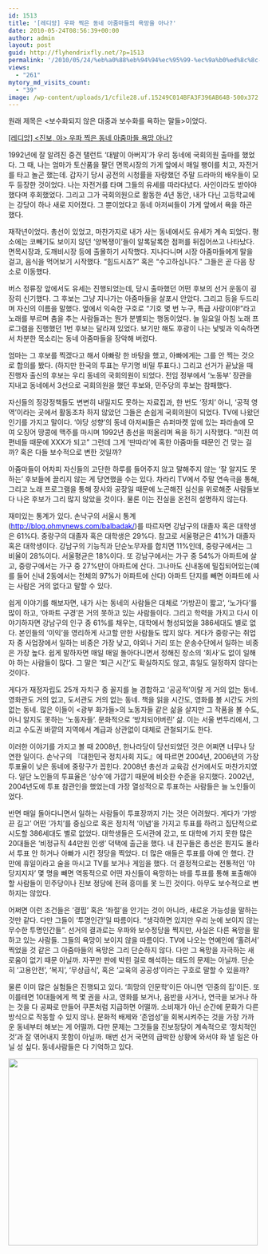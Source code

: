 ```yaml
---
id: 1513
title: '[레디앙] 우파 찍은 동네 아줌마들의 욕망을 아나?'
date: 2010-05-24T08:56:39+00:00
author: admin
layout: post
guid: http://flyhendrixfly.net/?p=1513
permalink: '/2010/05/24/%eb%a0%88%eb%94%94%ec%95%99-%ec%9a%b0%ed%8c%8c-%ec%b0%8d%ec%9d%80-%eb%8f%99%eb%84%a4-%ec%95%84%ec%a4%8c%eb%a7%88%eb%93%a4%ec%9d%98-%ec%9a%95%eb%a7%9d%ec%9d%84-%ec%95%84%eb%82%98/'
views:
  - "261"
mytory_md_visits_count:
  - "39"
image: /wp-content/uploads/1/cfile28.uf.15249C014BFA3F396AB64B-500x372.jpg
---
```

<p class="바탕글">
  원래 제목은 <보수화되지 않은 대중과 보수화를 욕하는 말들>이었다.
</p>

<p class="바탕글">
</p>

<p class="바탕글">
  <a title="[http://www.redian.org/news/articleView.html?idxno=18515]로 이동합니다." target="_blank" href="http://www.redian.org/news/articleView.html?idxno=18515">[레디앙] <진보, 야> 우파 찍은 동네 아줌마들 욕망 아나?</a>
</p>

<p class="바탕글">
</p>

<p class="바탕글">
  1992년에 잘 알려진 중견 탤런트 ‘대발이 아버지’가 우리 동네에 국회의원 출마를 했었다. 그 때, 나는 엄마가 토산품을 팔던 면목시장의 가게 앞에서 매일 팽이를 치고, 자전거를 타고 놀곤 했는데. 갑자기 당시 공전의 시청률을 자랑했던 주말 드라마의 배우들이 모두 등장한 것이었다. 나는 자전거를 타며 그들의 유세를 따라다녔다. 사인이라도 받아야 했다며 후회했었다. 그리고 그가 국회의원으로 활동한 4년 동안, 내가 다닌 고등학교에는 강당이 하나 새로 지어졌다. 그 뿐이었다고 동네 아저씨들이 가게 앞에서 욕을 하곤 했다.
</p>

<p class="바탕글">
  재작년이었다. 총선이 있었고, 마찬가지로 내가 사는 동네에서도 유세가 계속 되었다. 평소에는 코빼기도 보이지 않던 ‘양복쟁이’들이 알록달록한 점퍼를 뒤집어쓰고 나타났다. 면목시장과, 도깨비시장 등에 출몰하기 시작했다. 지나다니며 시장 아줌마들에게 말을 걸고, 음식을 먹어보기 시작했다. “힘드시죠?” 혹은 “수고하십니다.” 그들은 곧 다음 장소로 이동했다.
</p>

<p class="바탕글">
  버스 정류장 앞에서도 유세는 진행되었는데, 당시 출마했던 어떤 후보의 선거 운동이 굉장히 신기했다. 그 후보는 그냥 지나가는 아줌마들을 살포시 안았다. 그리고 등을 두드리며 자신의 이름을 말했다. 옆에서 익숙한 구호로 “기호 몇 번 누구, 특급 사랑이야!”라고 노래를 부르며 춤을 추는 사람들과는 뭔가 분별되는 행동이었다. 늘 일요일 아침 노래 프로그램을 진행했던 1번 후보는 달라져 있었다. 보기만 해도 후광이 나는 낯빛과 익숙하면서 차분한 목소리는 동네 아줌마들을 장악해 버렸다.
</p>

<p class="바탕글">
  엄마는 그 후보를 찍겠다고 해서 아빠랑 한 바탕을 했고, 아빠에게는 그를 안 찍는 것으로 합의를 봤다. (하지만 한국의 투표는 무기명 비밀 투표다.) 그리고 선거가 끝났을 때 진행자 출신의 후보는 우리 동네의 국회의원이 되었다. 전임 정부에서 ‘노동부’ 장관을 지내고 동네에서 3선으로 국회의원을 했던 후보와, 민주당의 후보는 참패했다.
</p>

<p class="바탕글">
  자신들의 정강정책들도 변변히 내밀지도 못하는 자료집과, 한 번도 ‘정치’ 아니, ‘공적 영역’이라는 곳에서 활동조차 하지 않았던 그들은 손쉽게 국회의원이 되었다. TV에 나왔던 인기를 가지고 말이다. ‘야당 성향’의 동네 아저씨들은 슈퍼마켓 앞에 있는 파라솔에 모여 오징어 땅콩에 맥주를 마시며 1992년 총선을 떠올리며 욕을 하기 시작했다. “미친 여편네들 때문에 XXX가 되고” 그런데 그게 ‘딴따라’에 혹한 아줌마들 때문인 건 맞는 걸까? 혹은 다들 보수적으로 변한 것일까?
</p>

<p class="바탕글">
  아줌마들이 어차피 자신들의 고단한 하루를 들어주지 않고 말해주지 않는 ‘잘 알지도 못하는’ 후보들에 끌리지 않는 게 당연했을 수는 있다. 차라리 TV에서 주말 연속극을 통해, 그리고 노래 프로그램을 통해 장사와 공장일 때문에 노곤해진 심신을 위로해준 사람들보다 나은 후보가 그리 많지 않았을 것이다. 물론 이는 진실을 온전히 설명하지 않는다.
</p>

<p class="바탕글">
  재미있는 통계가 있다. 손낙구의 서울시 통계(<u style=""><span style="color: rgb(0, 0, 255);" lang="EN-US">http://blog.ohmynews.com/balbadak/</span></u>)를 따르자면 강남구의 대졸자 혹은 대학생은 61%다. 중랑구의 대졸자 혹은 대학생은 29%다. 참고로 서울평균은 41%가 대졸자 혹은 대학생이다. 강남구의 기능직과 단순노무자를 합치면 11%인데, 중랑구에서는 그 비율이 28%이다. 서울평균은 18%이다. 또 강남구에서는 가구 중 54%가 아파트에 살고, 중랑구에서는 가구 중 27%만이 아파트에 산다. 그나마도 신내동에 밀집되어있는(예를 들어 신내 2동에서는 전체의 97%가 아파트에 산다) 아파트 단지를 빼면 아파트에 사는 사람은 거의 없다고 말할 수 있다.
</p>

<p class="바탕글">
  쉽게 이야기를 해보자면, 내가 사는 동네의 사람들은 대체로 ‘가방끈이 짧고’, ‘노가다’를 많이 하고, ‘아파트 구경’은 거의 못하고 있는 사람들이다. 그리고 학력을 가지고 다시 이야기하자면 강남구의 인구 중 61%를 채우는, 대학에서 형성되었을 386세대도 별로 없다. 본인들의 ‘이익’을 영리하게 사고할 만한 사람들도 많지 않다. 게다가 중랑구는 취업자 중 사업장에서 일하는 비중은 가장 낮고, 야외나 거리 또는 운송수단에서 일하는 비중은 가장 높다. 쉽게 말하자면 매일 매일 돌아다니면서 정해진 장소의 ‘회사’도 없이 일해야 하는 사람들이 많다. 그 말은 ‘퇴근 시간’도 확실하지도 않고, 휴일도 일정하지 않다는 것이다.
</p>

<p class="바탕글">
  게다가 재정자립도 25개 자치구 중 꼴지를 늘 경합하고 ‘공공적’이랄 게 거의 없는 동네. 영화관도 거의 없고, 도서관도 거의 없는 동네. 책을 읽을 시간도, 영화를 볼 시간도 거의 없는 동네. 많은 이들이 <광부 화가들>의 노동자들 같은 삶을 살지만 그 작품을 볼 수도, 아니 알지도 못하는 ‘노동자들’. 문화적으로 ‘방치되어버린’ 삶. 이는 서울 변두리에서, 그리고 수도권 바깥의 지역에서 계급과 상관없이 대체로 관철되기도 한다.
</p>

<p class="바탕글">
  이러한 이야기를 가지고 볼 때 2008년, 한나라당이 당선되었던 것은 어쩌면 너무나 당연한 일이다. 손낙구의 『대한민국 정치사회 지도』에 따르면 2004년, 2006년의 가장 투표율이 낮은 동네에 중랑구가 꼽힌다. 2008년 총선과 교육감 선거에서도 마찬가지였다. 일단 노인들의 투표율은 ‘상수’에 가깝기 때문에 비슷한 수준을 유지했다. 2002년, 2004년도에 투표 참관인을 했었는데 가장 열성적으로 투표하는 사람들은 늘 노인들이었다.
</p>

<p class="바탕글">
  반면 매일 돌아다니면서 일하는 사람들이 투표장까지 가는 것은 어려웠다. 게다가 ‘가방 끈 길고’ 어떤 ‘가치’를 중심으로 혹은 정치적 ‘이념’을 가지고 투표를 하려고 집단적으로 시도할 386세대도 별로 없었다. 대학생들은 도서관에 갔고, 또 대학에 가지 못한 많은 20대들은 ‘비정규직 44만원 인생’ 덕택에 출근을 했다. 내 친구들은 총선은 뭔지도 몰라서 투표 안 하거나 아빠가 시킨 정당을 찍었다. 더 많은 애들은 투표를 아예 안 했다. 간만에 휴일이라고 술을 마시고 TV를 보거나 게임을 했다. 더 결정적으로는 전통적인 ‘야당지지자’ 몇 명을 빼면 역동적으로 어떤 자신들이 욕망하는 바를 투표를 통해 표출해야할 사람들이 민주당이나 진보 정당에 전혀 흥미를 못 느낀 것이다. 아무도 보수적으로 변하지는 않았다.
</p>

<p class="바탕글">
  어쩌면 이런 조건들은 ‘결핍’ 혹은 ‘좌절’을 안기는 것이 아니라, 새로운 가능성을 말하는 것만 같다. 다만 그들이 ‘투명인간’일 따름이다. “생각하면 있지만 우리 눈에 보이지 않는 무수한 투명인간들”. 선거의 결과로는 우파와 보수정당을 찍지만, 사실은 다른 욕망을 말하고 있는 사람들. 그들의 욕망이 보이지 않을 따름이다. TV에 나오는 연예인에 ‘홀려서’ 찍었을 것 같은 그 아줌마들의 욕망은 그리 단순하지 않다. 다만 그 욕망을 자극하는 새로움이 없기 때문 아닐까. 자꾸만 판에 박힌 걸로 해석하는 태도의 문제는 아닐까. 단순히 ‘고용안전’, ‘복지’, ‘무상급식’, 혹은 ‘교육의 공공성’이라는 구호로 말할 수 있을까?
</p>

<p class="바탕글">
  물론 이미 많은 실험들은 진행되고 있다. ‘희망의 인문학’이든 아니면 ‘민중의 집’이든. 또 이를테면 10대들에게 책 몇 권을 사고, 영화를 보거나, 음반을 사거나, 연극을 보거나 하는 것을 다 공짜로 만들어 쿠폰처럼 지급하면 어떨까. 소비재가 아닌 순간에 문화가 다른 방식으로 작동할 수 있지 않나. 문화적 배제와 ‘존엄성’을 회복시켜주는 것을 가장 가까운 동네부터 해보는 게 어떨까. 다만 문제는 그것들을 진보정당이 계속적으로 ‘정치적인 것’과 잘 엮어내지 못함이 아닐까. 매번 선거 국면의 급박한 상황에 와서야 화 낼 일은 아닐 성 싶다. 동네사람들은 다 기억하고 있다.
</p>

<p class="바탕글">
</p>

<p class="바탕글">
  <img src="http://submania.dothome.co.kr/wp-content/uploads/1/cfile28.uf.15249C014BFA3F396AB64B.jpg" class="aligncenter" width="500" height="375" alt="" filename="18515_20755_440.jpg" filemime="image/jpeg" />
</p>